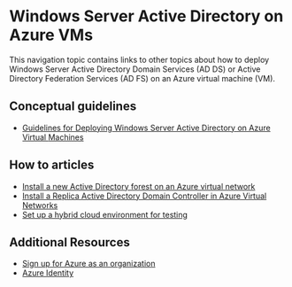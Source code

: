 <properties 
	pageTitle="Windows Server Active Directory on Azure VMs" 
	description="You can run Windows Server Active Directory Domain Services (AD DS) or Active Directory Federation Services (AD FS) on Azure virtual machines." 
	services="active-directory" 
	documentationCenter="" 
	authors="markusvi" 
	manager="terrylan" 
	editor="LisaToft"
	tags="azure-classic-portal"/>

<tags
	ms.service="active-directory"
	ms.date="07/23/2015"
	wacn.date=""/>


# Windows Server Active Directory on Azure VMs


This navigation topic contains links to other topics about how to deploy Windows Server Active Directory Domain Services (AD DS) or Active Directory Federation Services (AD FS) on an Azure virtual machine (VM). 

## Conceptual guidelines

- [Guidelines for Deploying Windows Server Active Directory on Azure Virtual <!-- deleted by customization Machines](https://msdn.microsoft.com/zh-cn/library/azure/jj156090.aspx) --><!-- keep by customization: begin --> Machines](https://msdn.microsoft.com/zh-CN/library/azure/jj156090.aspx) <!-- keep by customization: end -->
<!-- deleted by customization

## Video

- [How to install a new Active Directory forest on an Azure virtual network](http://channel9.msdn.com/Series/Microsoft-Azure-Tutorials/How-to-install-a-new-Active-Directory-forest-on-an-Azure-virtual-network)
-->

## How to articles

- [Install a new Active Directory forest on an Azure virtual network](/documentation/articles/active-directory-new-forest-virtual-machine)
- [Install a Replica Active Directory Domain Controller in Azure Virtual Networks](/documentation/articles/virtual-networks-install-replica-active-directory-domain-controller) 
- [Set up a hybrid cloud environment for testing](/documentation/articles/virtual-networks-setup-hybrid-cloud-environment-testing)


## Additional Resources

- [Sign up for Azure as an organization](/documentation/articles/sign-up-organization)
- [Azure Identity](/documentation/articles/fundamentals-identity)





